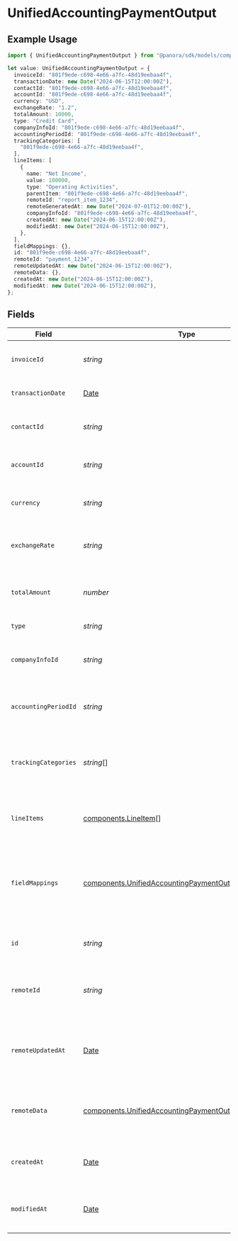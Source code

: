 # UnifiedAccountingPaymentOutput

## Example Usage

```typescript
import { UnifiedAccountingPaymentOutput } from "@panora/sdk/models/components";

let value: UnifiedAccountingPaymentOutput = {
  invoiceId: "801f9ede-c698-4e66-a7fc-48d19eebaa4f",
  transactionDate: new Date("2024-06-15T12:00:00Z"),
  contactId: "801f9ede-c698-4e66-a7fc-48d19eebaa4f",
  accountId: "801f9ede-c698-4e66-a7fc-48d19eebaa4f",
  currency: "USD",
  exchangeRate: "1.2",
  totalAmount: 10000,
  type: "Credit Card",
  companyInfoId: "801f9ede-c698-4e66-a7fc-48d19eebaa4f",
  accountingPeriodId: "801f9ede-c698-4e66-a7fc-48d19eebaa4f",
  trackingCategories: [
    "801f9ede-c698-4e66-a7fc-48d19eebaa4f",
  ],
  lineItems: [
    {
      name: "Net Income",
      value: 100000,
      type: "Operating Activities",
      parentItem: "801f9ede-c698-4e66-a7fc-48d19eebaa4f",
      remoteId: "report_item_1234",
      remoteGeneratedAt: new Date("2024-07-01T12:00:00Z"),
      companyInfoId: "801f9ede-c698-4e66-a7fc-48d19eebaa4f",
      createdAt: new Date("2024-06-15T12:00:00Z"),
      modifiedAt: new Date("2024-06-15T12:00:00Z"),
    },
  ],
  fieldMappings: {},
  id: "801f9ede-c698-4e66-a7fc-48d19eebaa4f",
  remoteId: "payment_1234",
  remoteUpdatedAt: new Date("2024-06-15T12:00:00Z"),
  remoteData: {},
  createdAt: new Date("2024-06-15T12:00:00Z"),
  modifiedAt: new Date("2024-06-15T12:00:00Z"),
};
```

## Fields

| Field                                                                                                                            | Type                                                                                                                             | Required                                                                                                                         | Description                                                                                                                      | Example                                                                                                                          |
| -------------------------------------------------------------------------------------------------------------------------------- | -------------------------------------------------------------------------------------------------------------------------------- | -------------------------------------------------------------------------------------------------------------------------------- | -------------------------------------------------------------------------------------------------------------------------------- | -------------------------------------------------------------------------------------------------------------------------------- |
| `invoiceId`                                                                                                                      | *string*                                                                                                                         | :heavy_minus_sign:                                                                                                               | The UUID of the associated invoice                                                                                               | 801f9ede-c698-4e66-a7fc-48d19eebaa4f                                                                                             |
| `transactionDate`                                                                                                                | [Date](https://developer.mozilla.org/en-US/docs/Web/JavaScript/Reference/Global_Objects/Date)                                    | :heavy_minus_sign:                                                                                                               | The date of the transaction                                                                                                      | 2024-06-15T12:00:00Z                                                                                                             |
| `contactId`                                                                                                                      | *string*                                                                                                                         | :heavy_minus_sign:                                                                                                               | The UUID of the associated contact                                                                                               | 801f9ede-c698-4e66-a7fc-48d19eebaa4f                                                                                             |
| `accountId`                                                                                                                      | *string*                                                                                                                         | :heavy_minus_sign:                                                                                                               | The UUID of the associated account                                                                                               | 801f9ede-c698-4e66-a7fc-48d19eebaa4f                                                                                             |
| `currency`                                                                                                                       | *string*                                                                                                                         | :heavy_minus_sign:                                                                                                               | The currency of the payment                                                                                                      | USD                                                                                                                              |
| `exchangeRate`                                                                                                                   | *string*                                                                                                                         | :heavy_minus_sign:                                                                                                               | The exchange rate applied to the payment                                                                                         | 1.2                                                                                                                              |
| `totalAmount`                                                                                                                    | *number*                                                                                                                         | :heavy_minus_sign:                                                                                                               | The total amount of the payment in cents                                                                                         | 10000                                                                                                                            |
| `type`                                                                                                                           | *string*                                                                                                                         | :heavy_minus_sign:                                                                                                               | The type of payment                                                                                                              | Credit Card                                                                                                                      |
| `companyInfoId`                                                                                                                  | *string*                                                                                                                         | :heavy_minus_sign:                                                                                                               | The UUID of the associated company info                                                                                          | 801f9ede-c698-4e66-a7fc-48d19eebaa4f                                                                                             |
| `accountingPeriodId`                                                                                                             | *string*                                                                                                                         | :heavy_minus_sign:                                                                                                               | The UUID of the associated accounting period                                                                                     | 801f9ede-c698-4e66-a7fc-48d19eebaa4f                                                                                             |
| `trackingCategories`                                                                                                             | *string*[]                                                                                                                       | :heavy_minus_sign:                                                                                                               | The UUIDs of the tracking categories associated with the payment                                                                 | [<br/>"801f9ede-c698-4e66-a7fc-48d19eebaa4f"<br/>]                                                                               |
| `lineItems`                                                                                                                      | [components.LineItem](../../models/components/lineitem.md)[]                                                                     | :heavy_minus_sign:                                                                                                               | The line items associated with this payment                                                                                      |                                                                                                                                  |
| `fieldMappings`                                                                                                                  | [components.UnifiedAccountingPaymentOutputFieldMappings](../../models/components/unifiedaccountingpaymentoutputfieldmappings.md) | :heavy_minus_sign:                                                                                                               | The custom field mappings of the object between the remote 3rd party & Panora                                                    | {<br/>"custom_field_1": "value1",<br/>"custom_field_2": "value2"<br/>}                                                           |
| `id`                                                                                                                             | *string*                                                                                                                         | :heavy_minus_sign:                                                                                                               | The UUID of the payment record                                                                                                   | 801f9ede-c698-4e66-a7fc-48d19eebaa4f                                                                                             |
| `remoteId`                                                                                                                       | *string*                                                                                                                         | :heavy_minus_sign:                                                                                                               | The remote ID of the payment in the context of the 3rd Party                                                                     | payment_1234                                                                                                                     |
| `remoteUpdatedAt`                                                                                                                | [Date](https://developer.mozilla.org/en-US/docs/Web/JavaScript/Reference/Global_Objects/Date)                                    | :heavy_minus_sign:                                                                                                               | The date when the payment was last updated in the remote system                                                                  | 2024-06-15T12:00:00Z                                                                                                             |
| `remoteData`                                                                                                                     | [components.UnifiedAccountingPaymentOutputRemoteData](../../models/components/unifiedaccountingpaymentoutputremotedata.md)       | :heavy_minus_sign:                                                                                                               | The remote data of the payment in the context of the 3rd Party                                                                   | {<br/>"raw_data": {<br/>"additional_field": "some value"<br/>}<br/>}                                                             |
| `createdAt`                                                                                                                      | [Date](https://developer.mozilla.org/en-US/docs/Web/JavaScript/Reference/Global_Objects/Date)                                    | :heavy_minus_sign:                                                                                                               | The created date of the payment record                                                                                           | 2024-06-15T12:00:00Z                                                                                                             |
| `modifiedAt`                                                                                                                     | [Date](https://developer.mozilla.org/en-US/docs/Web/JavaScript/Reference/Global_Objects/Date)                                    | :heavy_minus_sign:                                                                                                               | The last modified date of the payment record                                                                                     | 2024-06-15T12:00:00Z                                                                                                             |